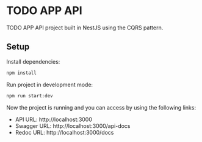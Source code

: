 # TODO APP API

TODO APP API project built in NestJS using the CQRS pattern.

## Setup

Install dependencies:

```bash
npm install
```

Run project in development mode:

```bash
npm run start:dev
```

Now the project is running and you can access by using the following links:

- API URL: http://localhost:3000
- Swagger URL: http://localhost:3000/api-docs
- Redoc URL: http://localhost:3000/docs